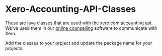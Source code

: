 # Xero-Accounting-API-Classes
These are java classes that are used with the xero.com accounting api.  We've used them in our <a href="https://onlinecounselling.io">online counselling</a> software to communicate with Xero.

Add the classes to your prpject and update the package name for your projects.
